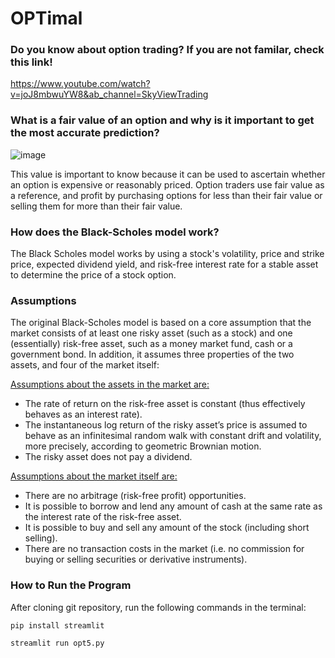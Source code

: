 
# OPTimal #

### Do you know about option trading? If you are not familar, check this link! ###

https://www.youtube.com/watch?v=joJ8mbwuYW8&ab_channel=SkyViewTrading

### What is a fair value of an option and why is it important to get the most accurate prediction? ###

![image](https://user-images.githubusercontent.com/63567363/219904458-54558b24-e88a-4765-a0fa-e1f4e74a113e.png)

This value is important to know because it can be used to ascertain whether an option is expensive or reasonably priced. Option traders use fair value as a reference, and profit by purchasing options for less than their fair value or selling them for more than their fair value.

### How does the Black-Scholes model work? ###

The Black Scholes model works by using a stock's volatility, price and strike price, expected dividend yield, and risk-free interest rate for a stable asset to determine the price of a stock option.

### Assumptions ###

The original Black-Scholes model is based on a core assumption that the market consists of at least one risky asset (such as a stock) and one (essentially) risk-free asset, such as a money market fund, cash or a government bond. In addition, it assumes three properties of the two assets, and four of the market itself:

<ins>Assumptions about the assets in the market are:</ins>
* The rate of return on the risk-free asset is constant (thus effectively behaves as an interest rate).
* The instantaneous log return of the risky asset’s price is assumed to behave as an infinitesimal random walk with constant drift and volatility, more precisely, according to geometric Brownian motion.
* The risky asset does not pay a dividend.

<ins>Assumptions about the market itself are:</ins>
* There are no arbitrage (risk-free profit) opportunities.
* It is possible to borrow and lend any amount of cash at the same rate as the interest rate of the risk-free asset.
* It is possible to buy and sell any amount of the stock (including short selling).
* There are no transaction costs in the market (i.e. no commission for buying or selling securities or derivative instruments).




### How to Run the Program ###



After cloning git repository, run the following commands in the terminal:

```
pip install streamlit
```
```
streamlit run opt5.py
```
